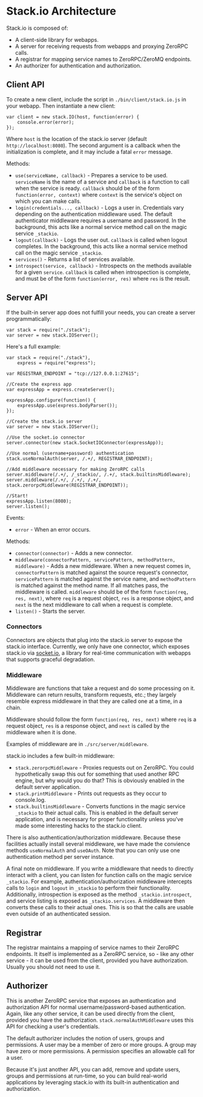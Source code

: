# Stack.io Architecture #

Stack.io is composed of:

 * A client-side library for webapps.
 * A server for receiving requests from webapps and proxying ZeroRPC calls.
 * A registrar for mapping service names to ZeroRPC/ZeroMQ endpoints.
 * An authorizer for authentication and authorization.

## Client API ##

To create a new client, include the script in `./bin/client/stack.io.js` in your
webapp. Then instantiate a new client:

    var client = new stack.IO(host, function(error) {
        console.error(error);
    });

Where `host` is the location of the stack.io server
(default `http://localhost:8080`). The second argument is a callback when the
initialization is complete, and it may include a fatal `error` message.

Methods:
 * `use(serviceName, callback)` - Prepares a service to be used. `serviceName`
   is the name of a service and `callback` is a function to call when the
   service is ready. `callback` should be of the form
   `function(error, context)` where `context` is the service's object on which
   you can make calls.
 * `login(credentials..., callback)` - Logs a user in. Credentials vary
   depending on the authentication middleware used. The default authenticator
   middleware requires a username and password. In the background, this acts
   like a normal service method call on the magic service `_stackio`.
 * `logout(callback)` - Logs the user out. `callback` is called when logout
   completes. In the background, this acts like a normal service method call
   on the magic service `_stackio`.
 * `services()` - Returns a list of services available.
 * `introspect(service, callback)` - Introspects on the methods available
   for a given `service`. `callback` is called when introspection is complete,
   and must be of the form `function(error, res)` where `res` is the result.

## Server API ##

If the built-in server app does not fulfill your needs, you can create a
server programmatically:

    var stack = require("./stack");
    var server = new stack.IOServer();

Here's a full example:

    var stack = require("./stack"),
        express = require("express");

    var REGISTRAR_ENDPOINT = "tcp://127.0.0.1:27615";

    //Create the express app
    var expressApp = express.createServer();

    expressApp.configure(function() {
        expressApp.use(express.bodyParser());
    });

    //Create the stack.io server
    var server = new stack.IOServer();

    //Use the socket.io connector
    server.connector(new stack.SocketIOConnector(expressApp));

    //Use normal (username+password) authentication
    stack.useNormalAuth(server, /.+/, REGISTRAR_ENDPOINT);

    //Add middleware necessary for making ZeroRPC calls
    server.middleware(/.+/, /_stackio/, /.+/, stack.builtinsMiddleware);
    server.middleware(/.+/, /.+/, /.+/, stack.zerorpcMiddleware(REGISTRAR_ENDPOINT));

    //Start!
    expressApp.listen(8080);
    server.listen();

Events:

 * `error` - When an error occurs.

Methods:

 * `connector(connector)` - Adds a new connector.
 * `middleware(connectorPattern, servicePattern, methodPattern, middleware)` -
   Adds a new middleware. When a new request comes in, `connectorPattern` is
   matched against the source request's connector, `servicePattern` is matched
   against the service name, and `methodPattern` is matched against the method
   name. If all matches pass, the middleware is called. `middleware` should be
   of the form `function(req, res, next)`, where `req` is a request object,
   `res` is a response object, and `next` is the next middleware to call when
   a request is complete.
 * `listen()` - Starts the server.

### Connectors ###

Connectors are objects that plug into the stack.io server to expose the
stack.io interface. Currently, we only have one connector, which exposes
stack.io via [socket.io](http://socket.io/), a library for real-time
communication with webapps that supports graceful degradation.

### Middleware ###

Middleware are functions that take a request and do some processing on it.
Middleware can return results, transform requests, etc.; they largely resemble
express middleware in that they are called one at a time, in a chain.

Middleware should follow the form `function(req, res, next)` where `req` is a
request object, `res` is a response object, and `next` is called by the
middleware when it is done.

Examples of middleware are in `./src/server/middleware`.

stack.io includes a few built-in middleware:

 * `stack.zerorpcMiddleware` - Proxies requests out on ZeroRPC. You could
   hypothetically swap this out for something that used another RPC engine,
   but why would you do that? This is obviously enabled in the default server
   application.
 * `stack.printMiddleware` - Prints out requests as they occur to console.log.
 * `stack.builtinsMiddleware` - Converts functions in the magic service
   `_stackio` to their actual calls. This is enabled in the default server
   application, and is necessary for proper functionality unless you've made
   some interesting hacks to the stack.io client.

There is also authentication/authorization middleware. Because these
facilities actually install several middleware, we have made the convience
methods `useNormalAuth` and `useOAuth`. Note that you can only use one
authentication method per server instance.

A final note on middleware. If you write a middleware that needs to directly
interact with a client, you can listen for function calls on the magic service
`_stackio`. For example, authentication/authorization middleware intercepts
calls to `login` and `logout` in `_stackio` to perform their functionality.
Additionally, introspection is exposed as the method `_stackio.introspect`, and
service listing is exposed as `_stackio.services`. A middleware then converts
these calls to their actual ones. This is so that the calls are usable even
outside of an authenticated session.

## Registrar ##

The registrar maintains a mapping of service names to their ZeroRPC endpoints.
It itself is implemented as a ZeroRPC service, so - like any other service -
it can be used from the client, provided you have authorization. Usually you
should not need to use it.

## Authorizer ##

This is another ZeroRPC service that exposes an authentication and
authorization API for normal username/password-based authentication. Again,
like any other service, it can be used directly from the client, provided you
have the authorization. `stack.normalAuthMiddleware` uses this API for checking
a user's credentials.

The default authorizer includes the notion of users, groups and permissions. A
user may be a member of zero or more groups. A group may have zero or more
permissions. A permission specifies an allowable call for a user.

Because it's just another API, you can add, remove and update users, groups
and permissions at run-time, so you can build real-world applications by
leveraging stack.io with its built-in authentication and authorization.
